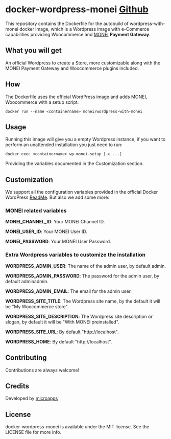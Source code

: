 # docker-wordpress-monei [Github](https://github.com/MONEI/docker-wordpress-monei)
This repository contains the Dockerfile for the autobuild of wordpress-with-monei docker image, which is a Wordpress image with e-Commerce capabilities providing Woocommerce and [MONEI](https://monei.net/) **Payment Gateway**.

## What you will get
An official Wordpress to create a Store, more customizable along with the MONEI Payment Gateway and Woocommerce plugins included.

## How
The Dockerfile uses the official WordPress image and adds MONEI, Woocommerce with a setup script.

    docker run --name <containername> monei/wordpress-with-monei

## Usage
Running this image will give you a empty Wordpress instance, if you want to perform an unattended installation you just need to run:
    
    docker exec <containername> wp-monei-setup [-e ...]

Providing the variables documented in the Customization section. 

## Customization
We support all the configuration variables provided in the official Docker WordPress [ReadMe](https://github.com/docker-library/docs/tree/master/wordpress). 
But also we add some more:

### MONEI related variables

**MONEI_CHANNEL_ID**: Your MONEI Channel ID.

**MONEI_USER_ID**: Your MONEI User ID.

**MONEI_PASSWORD**: Your MONEI User Password.


### Extra Wordpress variables to customize the installation

**WORDPRESS_ADMIN_USER**: The name of the admin user, by default admin.

**WORDPRESS_ADMIN_PASSWORD**: The password for the admin user, by default adminadmin.

**WORDPRESS_ADMIN_EMAIL**: The email for the admin user.

**WORDPRESS_SITE_TITLE**: The Wordpress site name, by the default it will be "My Woocommerce store".

**WORDPRESS_SITE_DESCRIPTION**: The Wordpress site description or slogan, by default it will be "With MONEI preinstalled".

**WORDPRESS_SITE_URL**: By default "http://localhost".

**WORDPRESS_HOME**: By default "http://localhost".



## Contributing
Contributions are always welcome!

## Credits
Developed by [microapps](http://microapps.com/)

## License
docker-wordpress-monei is available under the MIT license. See the LICENSE file for more info.